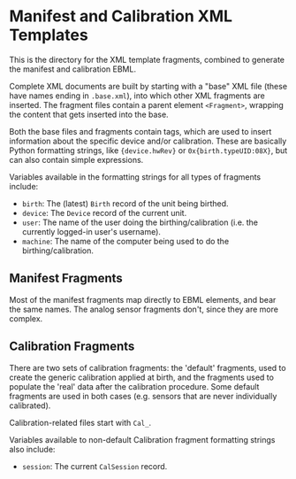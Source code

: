 Manifest and Calibration XML Templates
======================================

This is the directory for the XML template fragments, combined to generate the manifest and calibration EBML.

Complete XML documents are built by starting with a "base" XML file (these have names ending in `.base.xml`), into which other XML fragments are inserted. The fragment files contain a parent element `<Fragment>`, wrapping the content that gets inserted into the base.

Both the base files and fragments contain tags, which are used to insert information about the specific device and/or calibration. These are basically Python formatting strings, like `{device.hwRev}` or `0x{birth.typeUID:08X}`, but can also contain simple expressions.

Variables available in the formatting strings for all types of fragments include:
* `birth`: The (latest) `Birth` record of the unit being birthed.
* `device`: The `Device` record of the current unit.
* `user`: The name of the user doing the birthing/calibration (i.e. the currently logged-in user's username).
* `machine`: The name of the computer being used to do the birthing/calibration.

Manifest Fragments
------------------
Most of the manifest fragments map directly to EBML elements, and bear the same names. The analog sensor fragments don't, since they are more complex.

Calibration Fragments
---------------------
There are two sets of calibration fragments: the 'default' fragments, used to create the generic calibration applied at birth, and the fragments used to populate the 'real' data after the calibration procedure. Some default fragments are used in both cases (e.g. sensors that are never individually calibrated).

Calibration-related files start with `Cal_`.

Variables available to non-default Calibration fragment formatting strings also include:
* `session`: The current `CalSession` record.
